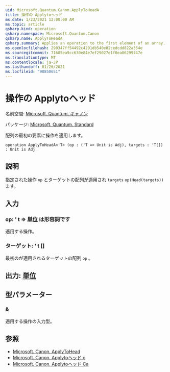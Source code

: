 ```yaml
---
uid: Microsoft.Quantum.Canon.ApplyToHeadA
title: 操作の Applytoヘッド
ms.date: 1/23/2021 12:00:00 AM
ms.topic: article
qsharp.kind: operation
qsharp.namespace: Microsoft.Quantum.Canon
qsharp.name: ApplyToHeadA
qsharp.summary: Applies an operation to the first element of an array.
ms.openlocfilehash: 290347ff54492c4291db540e82cedcdd822a354e
ms.sourcegitcommit: 71605ea9cc630e84e7ef29027e1f0ea06299747e
ms.translationtype: MT
ms.contentlocale: ja-JP
ms.lasthandoff: 01/26/2021
ms.locfileid: "98850651"
---
```

# <a name="applytoheada-operation"></a>操作の Applytoヘッド

名前空間: [Microsoft. Quantum. キャノン](xref:Microsoft.Quantum.Canon)

パッケージ: [Microsoft. Quantum. Standard](https://nuget.org/packages/Microsoft.Quantum.Standard)


配列の最初の要素に操作を適用します。

```qsharp
operation ApplyToHeadA<'T> (op : ('T => Unit is Adj), targets : 'T[]) : Unit is Adj
```


## <a name="description"></a>説明

指定された操作 `op` とターゲットの配列が適用され `targets` `op(Head(targets))` ます。

## <a name="input"></a>入力

### <a name="op--t--unit--is-adj"></a>op: ' t => [単位](xref:microsoft.quantum.lang-ref.unit)  は形容詞です

適用する操作。


### <a name="targets--t"></a>ターゲット: ' t []

最初のが適用されるターゲットの配列 `op` 。



## <a name="output--unit"></a>出力: [単位](xref:microsoft.quantum.lang-ref.unit)



## <a name="type-parameters"></a>型パラメーター

### <a name="t"></a>&

適用する操作の入力型。

## <a name="see-also"></a>参照

- [Microsoft. Canon. ApplyToHead](xref:Microsoft.Quantum.Canon.ApplyToHead)
- [Microsoft. Canon. Applytoヘッド c](xref:Microsoft.Quantum.Canon.ApplyToHeadC)
- [Microsoft. Canon. Applytoヘッド Ca](xref:Microsoft.Quantum.Canon.ApplyToHeadCA)